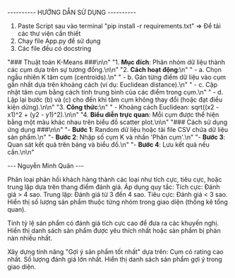 ---------- HƯỚNG DẪN SỬ DỤNG ----------

1. Paste Script sau vào terminal "pip install -r requirements.txt" => Để tải các thư viện cần thiết
2. Chạy file App.py để sử dụng
3. Các file đều có docstring

"### Thuật toán K-Means ###\n\n"
"1. **Mục đích**: Phân nhóm dữ liệu thành các cụm dựa trên sự tương đồng.\n\n"
"2. **Cách hoạt động**:\n"
" - a. Chọn ngẫu nhiên K tâm cụm (centroids).\n"
" - b. Gán từng điểm dữ liệu vào cụm gần nhất dựa trên khoảng cách (ví dụ: Euclidean distance).\n"
" - c. Cập nhật tâm cụm bằng cách tính trung bình của các điểm trong cụm.\n"
" - d. Lặp lại bước (b) và (c) cho đến khi tâm cụm không thay đổi (hoặc đạt điều kiện dừng).\n\n"
"3. **Công thức**:\n"
" - Khoảng cách Euclidean: sqrt((x2 - x1)^2 + (y2 - y1)^2).\n\n"
"4. **Biểu diễn trực quan**: Mỗi cụm được thể hiện bằng một màu khác nhau trên biểu đồ scatter plot.\n\n"
"### Cách sử dụng ứng dụng ###\n\n"
"- **Bước 1**: Random dữ liệu hoặc tải file CSV chứa dữ liệu sản phẩm.\n"
"- **Bước 2**: Nhập số cụm K và nhấn 'Phân cụm'.\n"
"- **Bước 3**: Quan sát kết quả trên bảng và biểu đồ.\n"
"- **Bước 4**: Lưu kết quả nếu cần.\n\n"

--- Nguyễn Minh Quân ---

Phân loại phản hồi khách hàng thành các loại như tích cực, tiêu cực, hoặc trung lập dựa trên thang điểm đánh giá. Áp dụng quy tắc:
Tích cực: Đánh giá > 4 sao.
Trung lập: Đánh giá từ 3 đến 4 sao.
Tiêu cực: Đánh giá < 3 sao.
Hiển thị số lượng sản phẩm thuộc từng nhóm trong giao diện (thống kê tổng quan).

Tính tỷ lệ sản phẩm có đánh giá tích cực cao để đưa ra các khuyến nghị.
Hiển thị danh sách sản phẩm được yêu thích nhất hoặc sản phẩm bị phàn nàn nhiều nhất.

Xây dựng tính năng "Gợi ý sản phẩm tốt nhất" dựa trên:
Cụm có rating cao nhất.
Số lượng đánh giá lớn nhất.
Hiển thị danh sách sản phẩm gợi ý trong giao diện.
